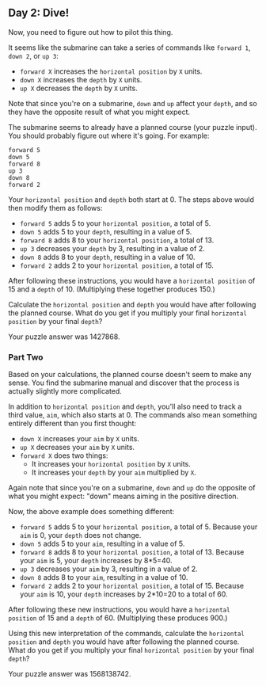 ## Day 2: Dive!
Now, you need to figure out how to pilot this thing.

It seems like the submarine can take a series of commands like `forward 1`, `down 2`, or `up 3`:

- `forward X` increases the `horizontal position` by `X` units.
- `down X` increases the `depth` by `X` units.
- `up X` decreases the `depth` by `X` units.

Note that since you're on a submarine, `down` and `up` affect your `depth`, and so they have the opposite result of what you might expect.

The submarine seems to already have a planned course (your puzzle input). You should probably figure out where it's going. For example:

```
forward 5
down 5
forward 8
up 3
down 8
forward 2
```
Your `horizontal position` and `depth` both start at 0. The steps above would then modify them as follows:

- `forward 5` adds 5 to your `horizontal position`, a total of 5.
- `down 5` adds 5 to your `depth`, resulting in a value of 5.
- `forward 8` adds 8 to your `horizontal position`, a total of 13.
- `up 3` decreases your `depth` by 3, resulting in a value of 2.
- `down 8` adds 8 to your `depth`, resulting in a value of 10.
- `forward 2` adds 2 to your `horizontal position`, a total of 15.

After following these instructions, you would have a `horizontal position` of 15 and a `depth` of 10. (Multiplying these together produces 150.)

Calculate the `horizontal position` and `depth` you would have after following the planned course. What do you get if you multiply your final `horizontal position` by your final `depth`?

Your puzzle answer was 1427868.

### Part Two
Based on your calculations, the planned course doesn't seem to make any sense. You find the submarine manual and discover that the process is actually slightly more complicated.

In addition to `horizontal position` and `depth`, you'll also need to track a third value, `aim`, which also starts at 0. The commands also mean something entirely different than you first thought:

- `down X` increases your `aim` by `X` units.
- `up X` decreases your `aim` by `X` units.
- `forward X` does two things:
  - It increases your `horizontal position` by `X` units.
  - It increases your `depth` by your `aim` multiplied by `X`.

Again note that since you're on a submarine, `down` and `up` do the opposite of what you might expect: "down" means aiming in the positive direction.

Now, the above example does something different:

- `forward 5` adds 5 to your `horizontal position`, a total of 5. Because your `aim` is 0, your `depth` does not change.
- `down 5` adds 5 to your `aim`, resulting in a value of 5.
- `forward 8` adds 8 to your `horizontal position`, a total of 13. Because your `aim` is 5, your `depth` increases by 8*5=40.
- `up 3` decreases your `aim` by 3, resulting in a value of 2.
- `down 8` adds 8 to your `aim`, resulting in a value of 10.
- `forward 2` adds 2 to your `horizontal position`, a total of 15. Because your `aim` is 10, your `depth` increases by 2*10=20 to a total of 60.

After following these new instructions, you would have a `horizontal position` of 15 and a `depth` of 60. (Multiplying these produces 900.)

Using this new interpretation of the commands, calculate the `horizontal position` and `depth` you would have after following the planned course. What do you get if you multiply your final `horizontal position` by your final `depth`?

Your puzzle answer was 1568138742.

